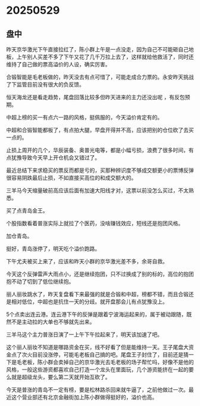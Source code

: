 # 20250529

## 盘中

昨天京华激光下午直接拉红了，陈小群上午是一点没走，因为自己不可能砸自己地板，上午别人买差不多了下午又花了几千万拉上去了，这样就给他救活了，同时还维持了自己做的票高溢价的人设，确实厉害。

合锻智能是毛老板做的，昨天没去有点可惜了，可能走成合力票的。永安昨天挑战了下监管目前没有很大的负反馈。

恒天海龙还是看走趋势，尾盘回落比较多但昨天进来的主力还没出呢 ，有反包预期。

中超上榜的买一有点六一路的风格，挺佩服的，今天溢价肯定有的。

中超和合锻智能都板了，有点拍大腿，早盘开得并不高，应该把别的仓位砍了去买一点的。

止损上周开的几个，华辰装备、奥普光电等，都是小幅亏损，浪费了很多时间，有点犹豫导致今天早上开仓机会又错过了。

最近总结下来求稳买的票反而都是亏的，买那种辨识度不够成交额更小的票博反弹很容易阴跌最后止损，不如直接买高位的和成交额大的。

三羊马今天缩量破前高应该后面有加速大阳线才对，这票以前没怎么买过，不太熟悉。

买了点青岛金王。

个股指数看着普涨实际上就拉了个医药，没啥赚钱效应，短线还是抱团风格。

加仓青岛。

挺好，青岛涨停了，明天吃个溢价跑路。

下午尤夫被买上来了，应该和昨天小群的京华激光差不多，余哥自救。

今天这个反弹雷声大雨点小，还是继续抱团，只不过换成了别的标的，高位的抱团抱不动了切到了低位继续抱。

丽人丽妆跳水了，昨天复盘看下来最强的就是合锻和中超，榜都不错，而且合锻还是相对低位，中超也是抗住一天的分歧。就开盘那会儿有点犹豫没上。

5个点卖出连云港。连云港下午的反弹是跟着宁波海运起来的，属于被动跟随，既然不是主动拉的大单也不够就先出来。

三羊马这个主力普涨日演了一上午下午拉起来了，明天该加速了吧。

这个丽人丽妆不知道是哪路资金在买，线不好看了但是能维持一天。王子尾盘大资金点了次火目前没涨停，可能毛老板自己搞的吧。尾盘王子封住了，目前还是猜一下是毛老板，陈小群会卖掉自己的京华激光去毛老板的场子帮忙吗，好像不是他的风格，一般这些游资都喜欢自己打造一个龙头在里面玩，几个游资能挤在一起的要么就是超级龙头，要么第二天就开始互砍了。

今天是普涨的青岛不一定有榜，要是松林路杀回来就牛逼了，之前他做过一次。最近这个营业部还有北京金融街加上陈小群做得挺好的，溢价也高。
